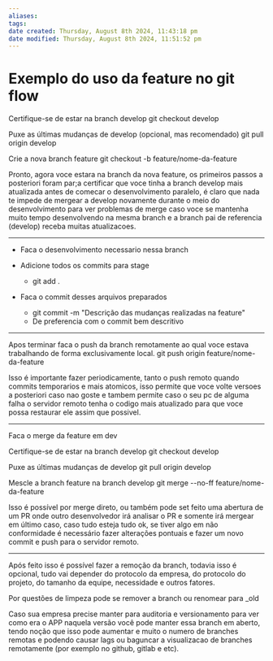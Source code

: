 ```yaml
---
aliases: 
tags: 
date created: Thursday, August 8th 2024, 11:43:18 pm
date modified: Thursday, August 8th 2024, 11:51:52 pm
---
```

# Exemplo do uso da feature no git flow

Certifique-se de estar na branch develop
	git checkout develop

Puxe as últimas mudanças de develop (opcional, mas recomendado)
	git pull origin develop

Crie a nova branch feature
	git checkout -b feature/nome-da-feature

Pronto, agora voce estara na branch da nova feature, os primeiros passos a posteriori foram par;a certificar que voce tinha a branch develop mais atualizada antes de comecar o desenvolvimento paralelo, é claro que nada te impede de mergear a develop novamente durante o meio do desenvolvimento para ver problemas de merge caso voce se mantenha muito tempo desenvolvendo na mesma branch e a branch pai de referencia (develop) receba muitas atualizacoes.

---

- Faca o desenvolvimento necessario nessa branch
- Adicione todos os commits para stage 
	- git add .

- Faca o commit desses arquivos preparados
	- git commit -m "Descrição das mudanças realizadas na feature"
	- De preferencia com o commit bem descritivo

---

Apos terminar faca o push da branch remotamente ao qual voce estava trabalhando de forma exclusivamente local.
	git push origin feature/nome-da-feature

Isso é importante fazer periodicamente, tanto o push remoto quando commits temporarios e mais atomicos, isso permite que voce volte versoes a posteriori caso nao goste e tambem permite caso o seu pc de alguma falha o servidor remoto tenha o codigo mais atualizado para que voce possa restaurar ele assim que possivel.

---

Faca o merge da feature em dev

Certifique-se de estar na branch develop
	git checkout develop

Puxe as últimas mudanças de develop
	git pull origin develop

Mescle a branch feature na branch develop
	git merge --no-ff feature/nome-da-feature

Isso é possível por merge direto, ou também pode set feito uma abertura de um PR onde outro desenvolvedor irá analisar o PR e somente irá mergear em último caso, caso tudo esteja tudo ok, se tiver algo em não conformidade é necessário fazer alterações pontuais e fazer um novo commit e push para o servidor remoto.

---

Após feito isso é possível fazer a remoção da branch, todavia isso é opcional, tudo vai depender do protocolo da empresa, do protocolo do projeto, do tamanho da equipe, necessidade e outros fatores.

Por questões de limpeza pode se remover a branch ou renomear para _old

Caso sua empresa precise manter para auditoria e versionamento para ver como era o APP naquela versão você pode manter essa branch em aberto, tendo noção que isso pode aumentar e muito o numero de branches remotas e podendo causar lags ou baguncar a visualizacao de branches remotamente (por exemplo no github, gitlab e etc).